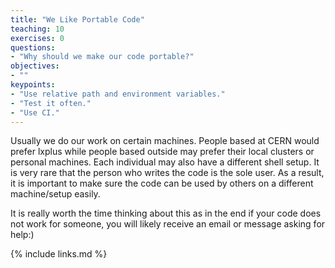 ```yaml
---
title: "We Like Portable Code"
teaching: 10
exercises: 0
questions:
- "Why should we make our code portable?"
objectives:
- ""
keypoints:
- "Use relative path and environment variables."
- "Test it often."
- "Use CI."
---
```

Usually we do our work on certain machines. People based at CERN would prefer lxplus while people based outside may prefer their local clusters or personal machines. Each individual may also have a different shell setup. It is very rare that the person who writes the code is the sole user. As a result, it is important to make sure the code can be used by others on a different machine/setup easily. 

It is really worth the time thinking about this as in the end if your code does not work for someone, you will likely receive an email or message asking for help:)  

{% include links.md %}

